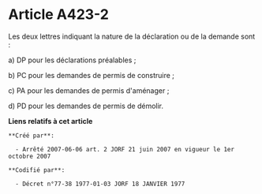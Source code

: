 # Article A423-2

Les deux lettres indiquant la nature de la déclaration ou de la demande sont :

a) DP pour les déclarations préalables ;

b) PC pour les demandes de permis de construire ;

c) PA pour les demandes de permis d'aménager ;

d) PD pour les demandes de permis de démolir.

**Liens relatifs à cet article**

	**Créé par**:

	  - Arrêté 2007-06-06 art. 2 JORF 21 juin 2007 en vigueur le 1er octobre 2007

	**Codifié par**:

	  - Décret n°77-38 1977-01-03 JORF 18 JANVIER 1977
